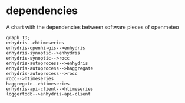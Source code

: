 # dependencies
A chart with the dependencies between software pieces of openmeteo

```mermaid
graph TD;
enhydris-->htimeseries
enhydris-openhi-gis-->enhydris
enhydris-synoptic-->enhydris
enhydris-synoptic-->rocc
enhydris-autoprocess-->enhydris
enhydris-autoprocess-->haggregate
enhydris-autoprocess-->rocc
rocc-->htimeseries
haggregate-->htimeseries
enhydris-api-client-->htimeseries
loggertodb-->enhydris-api-client
```
